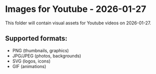 # Images for Youtube - 2026-01-27

This folder will contain visual assets for Youtube videos on 2026-01-27.

## Supported formats:
- PNG (thumbnails, graphics)
- JPG/JPEG (photos, backgrounds)
- SVG (logos, icons)
- GIF (animations)
